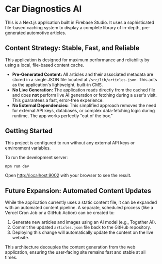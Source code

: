 
# Car Diagnostics AI

This is a Next.js application built in Firebase Studio. It uses a sophisticated file-based caching system to display a complete library of in-depth, pre-generated automotive articles.

## Content Strategy: Stable, Fast, and Reliable

This application is designed for maximum performance and reliability by using a local, file-based content cache.

-   **Pre-Generated Content:** All articles and their associated metadata are stored in a single JSON file located at `/src/lib/articles.json`. This acts as the application's lightweight, built-in CMS.
-   **No Live Generation:** The application reads directly from the cached file and does **not** perform live AI generation or fetching during a user's visit. This guarantees a fast, error-free experience.
-   **No External Dependencies:** This simplified approach removes the need for external API keys, databases, or complex data-fetching logic during runtime. The app works perfectly "out of the box."

## Getting Started

This project is configured to run without any external API keys or environment variables.

To run the development server:

```bash
npm run dev
```

Open [http://localhost:9002](http://localhost:9002) with your browser to see the result.

## Future Expansion: Automated Content Updates

While the application currently uses a static content file, it can be expanded with an automated content pipeline. A separate, scheduled process (like a Vercel Cron Job or a GitHub Action) can be created to:

1.  Generate new articles and images using an AI model (e.g., Together AI).
2.  Commit the updated `articles.json` file back to the GitHub repository.
3.  Deploying this change will automatically update the content on the live website.

This architecture decouples the content generation from the web application, ensuring the user-facing site remains fast and stable at all times.

